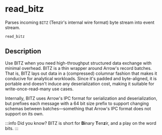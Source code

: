 # read_bitz

Parses incoming `BITZ` (Tenzir's internal wire format) byte stream into event
stream.

```tql
read_bitz
```

## Description

Use BITZ when you need high-throughput structured data exchange with minimal
overhead. BITZ is a thin wrapper around Arrow's record batches. That is, BITZ
lays out data in a (compressed) columnar fashion that makes it conducive for
analytical workloads. Since it's padded and byte-aligned, it is portable and
doesn't induce any deserialization cost, making it suitable for
write-once-read-many use cases.

Internally, BITZ uses Arrow's IPC format for serialization and deserialization,
but prefixes each message with a 64 bit size prefix to support changing schemas
between batches—something that Arrow's IPC format does not support on its own.

:::info Did you know?
BITZ is short for **Bi**nary **T**en**z**ir, and a play on the word bits.
:::
